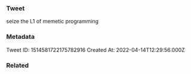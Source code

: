 ### Tweet
seize the L1 of memetic programming

### Metadata
Tweet ID: 1514581722175782916
Created At: 2022-04-14T12:29:56.000Z

### Related

